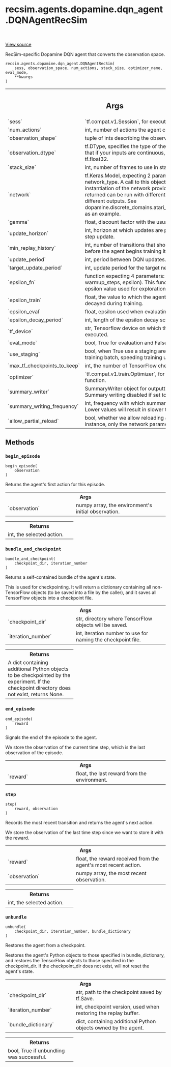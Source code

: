 <div itemscope itemtype="http://developers.google.com/ReferenceObject">
<meta itemprop="name" content="recsim.agents.dopamine.dqn_agent.DQNAgentRecSim" />
<meta itemprop="path" content="Stable" />
<meta itemprop="property" content="__init__"/>
<meta itemprop="property" content="begin_episode"/>
<meta itemprop="property" content="bundle_and_checkpoint"/>
<meta itemprop="property" content="end_episode"/>
<meta itemprop="property" content="step"/>
<meta itemprop="property" content="unbundle"/>
</div>

# recsim.agents.dopamine.dqn_agent.DQNAgentRecSim

<!-- Insert buttons and diff -->

<table class="tfo-notebook-buttons tfo-api" align="left">

</table>

<a target="_blank" href="https://github.com/google-research/recsim/tree/master/recsim/agents/dopamine/dqn_agent.py">View
source</a>

RecSim-specific Dopamine DQN agent that converts the observation space.

<pre class="devsite-click-to-copy prettyprint lang-py tfo-signature-link">
<code>recsim.agents.dopamine.dqn_agent.DQNAgentRecSim(
    sess, observation_space, num_actions, stack_size, optimizer_name, eval_mode,
    **kwargs
)
</code></pre>

<!-- Placeholder for "Used in" -->
<!-- Tabular view -->

 <table class="responsive fixed orange">
<colgroup><col width="214px"><col></colgroup>
<tr><th colspan="2"><h2 class="add-link">Args</h2></th></tr>

<tr>
<td>
`sess`
</td>
<td>
`tf.compat.v1.Session`, for executing ops.
</td>
</tr><tr>
<td>
`num_actions`
</td>
<td>
int, number of actions the agent can take at any state.
</td>
</tr><tr>
<td>
`observation_shape`
</td>
<td>
tuple of ints describing the observation shape.
</td>
</tr><tr>
<td>
`observation_dtype`
</td>
<td>
tf.DType, specifies the type of the observations. Note
that if your inputs are continuous, you should set this to tf.float32.
</td>
</tr><tr>
<td>
`stack_size`
</td>
<td>
int, number of frames to use in state stack.
</td>
</tr><tr>
<td>
`network`
</td>
<td>
tf.Keras.Model, expecting 2 parameters: num_actions,
network_type. A call to this object will return an instantiation of the
network provided. The network returned can be run with different inputs
to create different outputs. See
dopamine.discrete_domains.atari_lib.NatureDQNNetwork as an example.
</td>
</tr><tr>
<td>
`gamma`
</td>
<td>
float, discount factor with the usual RL meaning.
</td>
</tr><tr>
<td>
`update_horizon`
</td>
<td>
int, horizon at which updates are performed, the 'n' in
n-step update.
</td>
</tr><tr>
<td>
`min_replay_history`
</td>
<td>
int, number of transitions that should be experienced
before the agent begins training its value function.
</td>
</tr><tr>
<td>
`update_period`
</td>
<td>
int, period between DQN updates.
</td>
</tr><tr>
<td>
`target_update_period`
</td>
<td>
int, update period for the target network.
</td>
</tr><tr>
<td>
`epsilon_fn`
</td>
<td>
function expecting 4 parameters:
(decay_period, step, warmup_steps, epsilon). This function should return
the epsilon value used for exploration during training.
</td>
</tr><tr>
<td>
`epsilon_train`
</td>
<td>
float, the value to which the agent's epsilon is eventually
decayed during training.
</td>
</tr><tr>
<td>
`epsilon_eval`
</td>
<td>
float, epsilon used when evaluating the agent.
</td>
</tr><tr>
<td>
`epsilon_decay_period`
</td>
<td>
int, length of the epsilon decay schedule.
</td>
</tr><tr>
<td>
`tf_device`
</td>
<td>
str, Tensorflow device on which the agent's graph is executed.
</td>
</tr><tr>
<td>
`eval_mode`
</td>
<td>
bool, True for evaluation and False for training.
</td>
</tr><tr>
<td>
`use_staging`
</td>
<td>
bool, when True use a staging area to prefetch the next
training batch, speeding training up by about 30%.
</td>
</tr><tr>
<td>
`max_tf_checkpoints_to_keep`
</td>
<td>
int, the number of TensorFlow checkpoints to
keep.
</td>
</tr><tr>
<td>
`optimizer`
</td>
<td>
`tf.compat.v1.train.Optimizer`, for training the value
function.
</td>
</tr><tr>
<td>
`summary_writer`
</td>
<td>
SummaryWriter object for outputting training statistics.
Summary writing disabled if set to None.
</td>
</tr><tr>
<td>
`summary_writing_frequency`
</td>
<td>
int, frequency with which summaries will be
written. Lower values will result in slower training.
</td>
</tr><tr>
<td>
`allow_partial_reload`
</td>
<td>
bool, whether we allow reloading a partial agent
(for instance, only the network parameters).
</td>
</tr>
</table>

## Methods

<h3 id="begin_episode"><code>begin_episode</code></h3>

<pre class="devsite-click-to-copy prettyprint lang-py tfo-signature-link">
<code>begin_episode(
    observation
)
</code></pre>

Returns the agent's first action for this episode.

<!-- Tabular view -->

 <table class="responsive fixed orange">
<colgroup><col width="214px"><col></colgroup>
<tr><th colspan="2">Args</th></tr>

<tr>
<td>
`observation`
</td>
<td>
numpy array, the environment's initial observation.
</td>
</tr>
</table>

<!-- Tabular view -->

 <table class="responsive fixed orange">
<colgroup><col width="214px"><col></colgroup>
<tr><th colspan="2">Returns</th></tr>
<tr class="alt">
<td colspan="2">
int, the selected action.
</td>
</tr>

</table>

<h3 id="bundle_and_checkpoint"><code>bundle_and_checkpoint</code></h3>

<pre class="devsite-click-to-copy prettyprint lang-py tfo-signature-link">
<code>bundle_and_checkpoint(
    checkpoint_dir, iteration_number
)
</code></pre>

Returns a self-contained bundle of the agent's state.

This is used for checkpointing. It will return a dictionary containing all
non-TensorFlow objects (to be saved into a file by the caller), and it saves all
TensorFlow objects into a checkpoint file.

<!-- Tabular view -->

 <table class="responsive fixed orange">
<colgroup><col width="214px"><col></colgroup>
<tr><th colspan="2">Args</th></tr>

<tr>
<td>
`checkpoint_dir`
</td>
<td>
str, directory where TensorFlow objects will be saved.
</td>
</tr><tr>
<td>
`iteration_number`
</td>
<td>
int, iteration number to use for naming the checkpoint
file.
</td>
</tr>
</table>

<!-- Tabular view -->

 <table class="responsive fixed orange">
<colgroup><col width="214px"><col></colgroup>
<tr><th colspan="2">Returns</th></tr>
<tr class="alt">
<td colspan="2">
A dict containing additional Python objects to be checkpointed by the
experiment. If the checkpoint directory does not exist, returns None.
</td>
</tr>

</table>

<h3 id="end_episode"><code>end_episode</code></h3>

<pre class="devsite-click-to-copy prettyprint lang-py tfo-signature-link">
<code>end_episode(
    reward
)
</code></pre>

Signals the end of the episode to the agent.

We store the observation of the current time step, which is the last observation
of the episode.

<!-- Tabular view -->

 <table class="responsive fixed orange">
<colgroup><col width="214px"><col></colgroup>
<tr><th colspan="2">Args</th></tr>

<tr>
<td>
`reward`
</td>
<td>
float, the last reward from the environment.
</td>
</tr>
</table>

<h3 id="step"><code>step</code></h3>

<pre class="devsite-click-to-copy prettyprint lang-py tfo-signature-link">
<code>step(
    reward, observation
)
</code></pre>

Records the most recent transition and returns the agent's next action.

We store the observation of the last time step since we want to store it with
the reward.

<!-- Tabular view -->

 <table class="responsive fixed orange">
<colgroup><col width="214px"><col></colgroup>
<tr><th colspan="2">Args</th></tr>

<tr>
<td>
`reward`
</td>
<td>
float, the reward received from the agent's most recent action.
</td>
</tr><tr>
<td>
`observation`
</td>
<td>
numpy array, the most recent observation.
</td>
</tr>
</table>

<!-- Tabular view -->

 <table class="responsive fixed orange">
<colgroup><col width="214px"><col></colgroup>
<tr><th colspan="2">Returns</th></tr>
<tr class="alt">
<td colspan="2">
int, the selected action.
</td>
</tr>

</table>

<h3 id="unbundle"><code>unbundle</code></h3>

<pre class="devsite-click-to-copy prettyprint lang-py tfo-signature-link">
<code>unbundle(
    checkpoint_dir, iteration_number, bundle_dictionary
)
</code></pre>

Restores the agent from a checkpoint.

Restores the agent's Python objects to those specified in bundle_dictionary, and
restores the TensorFlow objects to those specified in the checkpoint_dir. If the
checkpoint_dir does not exist, will not reset the agent's state.

<!-- Tabular view -->

 <table class="responsive fixed orange">
<colgroup><col width="214px"><col></colgroup>
<tr><th colspan="2">Args</th></tr>

<tr>
<td>
`checkpoint_dir`
</td>
<td>
str, path to the checkpoint saved by tf.Save.
</td>
</tr><tr>
<td>
`iteration_number`
</td>
<td>
int, checkpoint version, used when restoring the replay
buffer.
</td>
</tr><tr>
<td>
`bundle_dictionary`
</td>
<td>
dict, containing additional Python objects owned by
the agent.
</td>
</tr>
</table>

<!-- Tabular view -->

 <table class="responsive fixed orange">
<colgroup><col width="214px"><col></colgroup>
<tr><th colspan="2">Returns</th></tr>
<tr class="alt">
<td colspan="2">
bool, True if unbundling was successful.
</td>
</tr>

</table>

